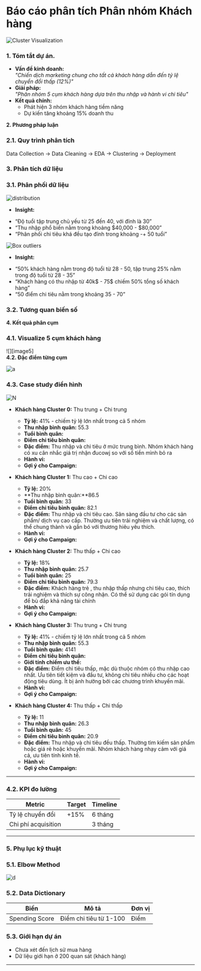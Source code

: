 # **Báo cáo phân tích Phân nhóm Khách hàng**  
![Cluster Visualization](reports/results/visualize_final_Cluster.png)

### **1\. Tóm tắt dự án.**

* **Vấn đề kinh doanh:**  
   *"Chiến dịch marketing chung cho tất cả khách hàng dẫn đến tỷ lệ chuyển đổi thấp (12%)"*  
* **Giải pháp:**  
   *"Phân nhóm 5 cụm khách hàng dựa trên thu nhập và hành vi chi tiêu"*  
* **Kết quả chính:**  
  * Phát hiện 3 nhóm khách hàng tiềm năng  
  * Dự kiến tăng khoảng 15% doanh thu

**2\. Phương pháp luận**

### **2.1. Quy trình phân tích**

Data Collection → Data Cleaning → EDA → Clustering → Deployment

### **3\. Phân tích dữ liệu**

### **3.1. Phân phối dữ liệu**

![distribution](reports/figures/distributions.png)

* **Insight:**  
- “Độ tuổi tập trung chủ yếu từ 25 đến 40, với đỉnh là 30”   
- “Thu nhập phổ biến nằm trong khoảng $40,000 \- $80,000”  
- “Phân phối chi tiêu khá đều tạo đỉnh trong khoảng \-+ 50 tuổi”

![Box outliers](reports/figures/boxplot_outliers.png)

*  **Insight:**  
- “50% khách hàng nằm trong độ tuổi từ 28  \- 50, tập trung 25% nằm trong độ tuổi từ 28 \- 35”  
- “Khách hàng có thu nhập từ 40k$ \- 75$ chiếm 50% tổng số khách hàng”  
- “50 điểm chi tiêu nằm trong khoảng 35 \- 70”

### **3.2. Tương quan biến số**

  
**4\. Kết quả phân cụm**

### **4.1. Visualize 5 cụm khách hàng**

![][image5]  
**4.2. Đặc điểm từng cụm**

![a](reports/figures/Table1.png)

### **4.3. Case study điển hình**
![N](reports/figures/Table2.png)

* **Khách hàng Cluster 0:** Thu trung + Chi trung  
  * **Tỷ lệ:** 41% - chiếm tỷ lệ lớn nhất trong cả 5 nhóm  
  * **Thu nhập bình quân:** 55.3   
  * **Tuổi bình quân:**  
  * **Điểm chi tiêu bình quân:**    
  * **Đặc điểm:**  Thu nhập và chi tiêu ở mức trung bình. Nhóm khách hàng có xu cân nhắc giá trị nhận đucowj so với số tiền mình bỏ ra  
  * **Hành vi:**   
  * **Gợi ý cho Campaign:**
    
* **Khách hàng Cluster 1:** Thu cao + Chi cao  
  * **Tỷ lệ:** 20%
  * **Thu nhập bình quân:**86.5   
  * **Tuổi bình quân:** 33 
  * **Điểm chi tiêu bình quân:** 82.1   
  * **Đặc điểm:** Thu nhập và chi tiêu cao. Sãn sàng đầu tư cho các sản phẩm/ dịch vụ cao cấp. Thường ưu tiên trải nghiệm và chất lượng, có thể chung thành và gắn bó với thương hiêu yêu thích.
  * **Hành vi:**   
  * **Gợi ý cho Campaign:**
      
* **Khách hàng Cluster 2:** Thu thấp + Chi cao  
  * **Tỷ lệ:** 18%
  * **Thu nhập bình quân:** 25.7   
  * **Tuổi bình quân:** 25
  * **Điểm chi tiêu bình quân:**  79.3
  * **Đặc điểm:** Khách hàng trẻ , thu nhập thấp nhưng chi tiêu cao, thích trải nghiệm và thích sự công nhận. Có thể sử dụng các gói tín dụng để bù đắp khả năng tài chính
  * **Hành vi:**   
  * **Gợi ý cho Campaign:**
      
* **Khách hàng Cluster 3:** Thu trung \+ Chi trung  
  * **Tỷ lệ:** 41% \- chiếm tỷ lệ lớn nhất trong cả 5 nhóm  
  * **Thu nhập bình quân:** 55.3   
  * **Tuổi bình quân:**  4141
  * **Điểm chi tiêu bình quân:**  
  * **Giới tính chiếm ưu thế:**  
  * **Đặc điểm:** Điểm chi tiêu thấp, mặc dù thuộc nhóm có thu nhập cao nhất. Ưu tiên tiết kiệm và đầu tư, không chi tiêu nhiều cho các hoạt động tiêu dùng. Ít bị ảnh hưởng bởi các chương trình khuyến mãi.
  * **Hành vi:**   
  * **Gợi ý cho Campaign:**
       
* **Khách hàng Cluster 4:** Thu thấp + Chi thấp  
  * **Tỷ lệ:** 11 
  * **Thu nhập bình quân:** 26.3
  * **Tuổi bình quân:** 45
  * **Điểm chi tiêu bình quân:**  20.9 
  * **Đặc điểm:** Thu nhập và chi tiêu đều thấp. Thường tìm kiếm sản phẩm hoặc giá rẻ hoặc khuyến mãi. Nhóm khách hàng nhạy cảm với giá cả, ưu tiên tính kinh tế.  
  * **Hành vi:**   
  * **Gợi ý cho Campaign:** 

---


### **4.2. KPI đo lường**

| Metric | Target | Timeline |
| ----- | ----- | ----- |
| Tỷ lệ chuyển đổi | +15% | 6 tháng |
| Chi phí acquisition |  | 3 tháng |

---

### **5\. Phụ lục kỹ thuật**

### **5.1. Elbow Method**  

![d](reports/figures/elbow_method.png)
### **5.2. Data Dictionary**

| Biến | Mô tả | Đơn vị |
| ----- | ----- | ----- |
| Spending Score | Điểm chi tiêu từ 1-100 | Điểm |

### **5.3. Giới hạn dự án**

* Chưa xét đến lịch sử mua hàng  
* Dữ liệu giới hạn ở 200 quan sát (khách hàng)

---
